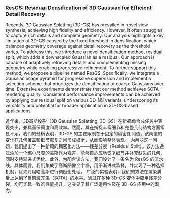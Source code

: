 ### ResGS: Residual Densification of 3D Gaussian for Efficient Detail Recovery

Recently, 3D Gaussian Splatting (3D-GS) has prevailed in novel view synthesis, achieving high fidelity and efficiency. However, it often struggles to capture rich details and complete geometry. Our analysis highlights a key limitation of 3D-GS caused by the fixed threshold in densification, which balances geometry coverage against detail recovery as the threshold varies. To address this, we introduce a novel densification method, residual split, which adds a downscaled Gaussian as a residual. Our approach is capable of adaptively retrieving details and complementing missing geometry while enabling progressive refinement. To further support this method, we propose a pipeline named ResGS. Specifically, we integrate a Gaussian image pyramid for progressive supervision and implement a selection scheme that prioritizes the densification of coarse Gaussians over time. Extensive experiments demonstrate that our method achieves SOTA rendering quality. Consistent performance improvements can be achieved by applying our residual split on various 3D-GS variants, underscoring its versatility and potential for broader application in 3D-GS-based applications.

近年来，3D高斯投影（3D Gaussian Splatting, 3D-GS）在新视角合成任务中表现突出，兼具高保真度和高效率。然而，其在捕捉丰富细节和完整几何结构方面常显不足。我们的分析表明，3D-GS 的主要限制在于固定的稠密化阈值。该阈值的变化在几何覆盖和细节恢复之间形成权衡，从而影响整体表现。
为解决这一问题，我们提出了一种新颖的稠密化方法——残差分裂（Residual Split）。该方法通过添加一个缩小尺度的高斯作为残差，能够自适应地恢复细节并补充缺失的几何，同时支持渐进式优化。此外，为配合该方法，我们设计了一条名为 ResGS 的流水线。具体而言，我们集成了高斯图像金字塔，用于渐进式监督，并实现了一种选择机制，优先对粗略高斯进行稠密化处理。
广泛的实验表明，我们的方法在渲染质量上达到了当前最先进（SOTA）的水平。通过在多种 3D-GS 变体中应用残差分裂，均可实现一致的性能提升，这突显了其广泛适用性及在 3D-GS 应用中的潜力。
